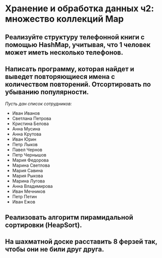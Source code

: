 # Хранение и обработка данных ч2: множество коллекций Map

## Реализуйте структуру телефонной книги с помощью HashMap, учитывая, что 1 человек может иметь несколько телефонов.

## Написать программу, которая найдет и выведет повторяющиеся имена с количеством повторений. Отсортировать по убыванию популярности.
_Пусть дан список сотрудников:_
* Иван Иванов
* Светлана Петрова
* Кристина Белова
* Анна Мусина
* Анна Крутова
* Иван Юрин
* Петр Лыков
* Павел Чернов
* Петр Чернышов
* Мария Федорова
* Марина Светлова
* Мария Савина
* Мария Рыкова
* Марина Лугова
* Анна Владимирова
* Иван Мечников
* Петр Петин
* Иван Ежов


## Реализовать алгоритм пирамидальной сортировки (HeapSort).

## На шахматной доске расставить 8 ферзей так, чтобы они не били друг друга.